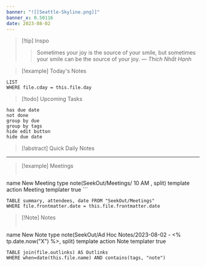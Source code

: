 ```yaml
---
banner: "![[Seattle-Skyline.png]]"
banner_x: 0.50116
date: 2023-08-02
---
```


> [!tip] Inspo
>> Sometimes your joy is the source of your smile, but sometimes your smile can be the source of your joy.
> — <cite>Thích Nhất Hạnh</cite>


> [!example] Today's Notes
```dataview
LIST
WHERE file.cday = this.file.day
```

> [!todo] Upcoming Tasks

```tasks
has due date
not done
group by due
group by tags
hide edit button
hide due date
```

> [!abstract] Quick Daily Notes




---

> [!example] Meetings
>  ```button
name New Meeting
type note(SeekOut/Meetings/ 10  AM , split) template
action Meeting
templater true ```

```dataview  
TABLE summary, attendees, date FROM "SeekOut/Meetings"  
WHERE file.frontmatter.date = this.file.frontmatter.date  
```

> [!Note]  Notes
> ```button
name New Note
type note(SeekOut/Ad Hoc Notes/2023-08-02 - <% tp.date.now("X") %>, split) template
action Note
templater true
```dataview
TABLE join(file.outlinks) AS Outlinks
WHERE when=date(this.file.name) AND contains(tags, "note")
```

​